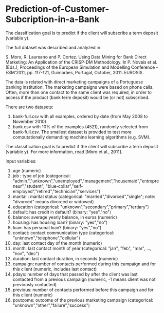 # Prediction-of-Customer-Subcription-in-a-Bank
The classification goal is to predict if the client will subscribe a term deposit (variable y).


The full dataset was described and analyzed in:

S. Moro, R. Laureano and P. Cortez. Using Data Mining for Bank Direct Marketing: An Application of the CRISP-DM Methodology. 
In P. Novais et al. (Eds.), Proceedings of the European Simulation and Modelling Conference - ESM'2011, pp. 117-121, Guimarães, 
Portugal, October, 2011. EUROSIS.

The data is related with direct marketing campaigns of a Portuguese banking institution. 
The marketing campaigns were based on phone calls. Often, more than one contact to the same client was required, 
in order to access if the product (bank term deposit) would be (or not) subscribed. 

There are two datasets: 
  1) bank-full.csv with all examples, ordered by date (from May 2008 to November 2010).
  2) bank.csv with 10% of the examples (4521), randomly selected from bank-full.csv.
The smallest dataset is provided to test more computationally demanding machine learning algorithms (e.g. SVM).

The classification goal is to predict if the client will subscribe a term deposit (variable y).
For more information, read [Moro et al., 2011].

Input variables:
1) age (numeric)
2) job : type of job (categorical: "admin.","unknown","unemployed","management","housemaid","entrepreneur","student",
                                 "blue-collar","self-employed","retired","technician","services") 
3) marital : marital status (categorical: "married","divorced","single"; note: "divorced" means divorced or widowed)
4) education (categorical: "unknown","secondary","primary","tertiary")
5) default: has credit in default? (binary: "yes","no")
6) balance: average yearly balance, in euros (numeric) 
7) housing: has housing loan? (binary: "yes","no")
8) loan: has personal loan? (binary: "yes","no")
9) contact: contact communication type (categorical: "unknown","telephone","cellular") 
10) day: last contact day of the month (numeric)
11) month: last contact month of year (categorical: "jan", "feb", "mar", ..., "nov", "dec")
12) duration: last contact duration, in seconds (numeric)
13) campaign: number of contacts performed during this campaign and for this client (numeric, includes last contact)
14) pdays: number of days that passed by after the client was last contacted from a previous campaign (numeric, -1 means client was not previously contacted)
15) previous: number of contacts performed before this campaign and for this client (numeric)
16) poutcome: outcome of the previous marketing campaign (categorical: "unknown","other","failure","success")

